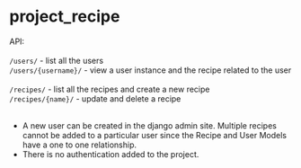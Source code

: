 # project_recipe

API:
<br />
<br />
`/users/` - list all the users<br />
`/users/{username}/` - view a user instance and the recipe related to the user<br />
<br />
`/recipes/` - list all the recipes and create a new recipe<br />
`/recipes/{name}/` - update and delete a recipe<br />
<br />
* A new user can be created in the django admin site. Multiple recipes cannot be added to a particular user since the Recipe and User Models have a one to one relationship.
* There is no authentication added to the project.

